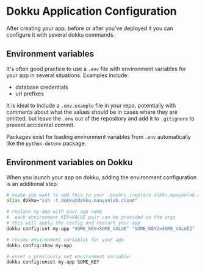 # Dokku Application Configuration

After creating your app, before or after you've deployed it you can configure it with several dokku commands.

## Environment variables

It's often good practice to use a `.env` file with environment variables for your app in several situations. Examples include:
- database credentials
- url prefixes

It is ideal to include a `.env.example` file in your repo, potentially with comments about what the values should be in cases where they are omitted, but leave the `.env` out of the repository and add it to `.gitignore` to prevent accidental commit.

Packages exist for loading environment variables from `.env` automatically like the `python-dotenv` package.

## Environment variables on Dokku

When you launch your app on dokku, adding the environment configuration is an additional step:

```bash
# maybe you want to add this to your .bashrc (replace dokku.maayanlab.cloud with the domain name)
alias dokku="ssh -t dokku@dokku.maayanlab.cloud"

# replace my-app with your app name
#  each environment KEY=VALUE pair can be provided on the args
# this will apply the config and restart your app
dokku config:set my-app "SOME_KEY=SOME_VALUE" "SOME_KEY2=SOME_VALUE2"

# review environment variables for your app
dokku config:show my-app

# unset a previously set environment variable
dokku config:unset my-app SOME_KEY
```
